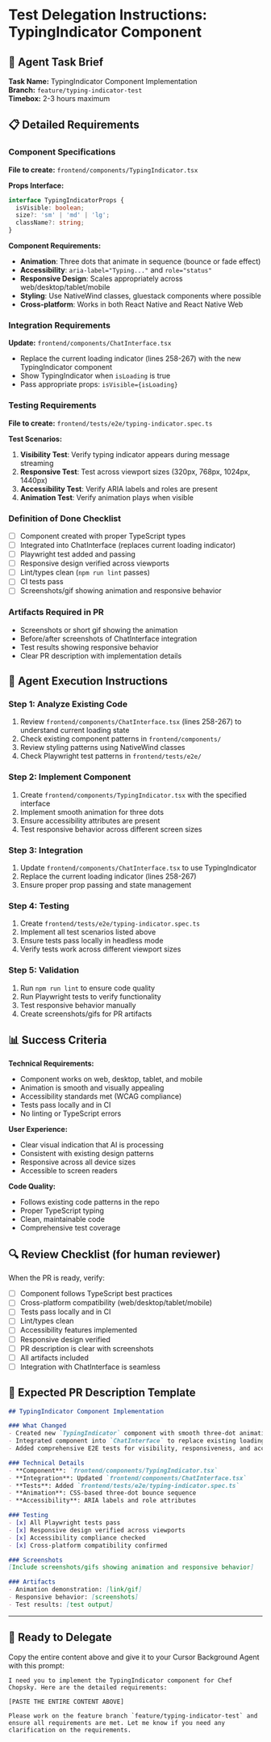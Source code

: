 # Test Delegation Instructions: TypingIndicator Component

## 🎯 Agent Task Brief

**Task Name:** TypingIndicator Component Implementation  
**Branch:** `feature/typing-indicator-test`  
**Timebox:** 2-3 hours maximum  

## 📋 Detailed Requirements

### Component Specifications
**File to create:** `frontend/components/TypingIndicator.tsx`

**Props Interface:**
```typescript
interface TypingIndicatorProps {
  isVisible: boolean;
  size?: 'sm' | 'md' | 'lg';
  className?: string;
}
```

**Component Requirements:**
- **Animation**: Three dots that animate in sequence (bounce or fade effect)
- **Accessibility**: `aria-label="Typing..."` and `role="status"`
- **Responsive Design**: Scales appropriately across web/desktop/tablet/mobile
- **Styling**: Use NativeWind classes, gluestack components where possible
- **Cross-platform**: Works in both React Native and React Native Web

### Integration Requirements
**Update:** `frontend/components/ChatInterface.tsx`
- Replace the current loading indicator (lines 258-267) with the new TypingIndicator component
- Show TypingIndicator when `isLoading` is true
- Pass appropriate props: `isVisible={isLoading}`

### Testing Requirements
**File to create:** `frontend/tests/e2e/typing-indicator.spec.ts`

**Test Scenarios:**
1. **Visibility Test**: Verify typing indicator appears during message streaming
2. **Responsive Test**: Test across viewport sizes (320px, 768px, 1024px, 1440px)
3. **Accessibility Test**: Verify ARIA labels and roles are present
4. **Animation Test**: Verify animation plays when visible

### Definition of Done Checklist
- [ ] Component created with proper TypeScript types
- [ ] Integrated into ChatInterface (replaces current loading indicator)
- [ ] Playwright test added and passing
- [ ] Responsive design verified across viewports
- [ ] Lint/types clean (`npm run lint` passes)
- [ ] CI tests pass
- [ ] Screenshots/gif showing animation and responsive behavior

### Artifacts Required in PR
- Screenshots or short gif showing the animation
- Before/after screenshots of ChatInterface integration
- Test results showing responsive behavior
- Clear PR description with implementation details

## 🚀 Agent Execution Instructions

### Step 1: Analyze Existing Code
1. Review `frontend/components/ChatInterface.tsx` (lines 258-267) to understand current loading state
2. Check existing component patterns in `frontend/components/`
3. Review styling patterns using NativeWind classes
4. Check Playwright test patterns in `frontend/tests/e2e/`

### Step 2: Implement Component
1. Create `frontend/components/TypingIndicator.tsx` with the specified interface
2. Implement smooth animation for three dots
3. Ensure accessibility attributes are present
4. Test responsive behavior across different screen sizes

### Step 3: Integration
1. Update `frontend/components/ChatInterface.tsx` to use TypingIndicator
2. Replace the current loading indicator (lines 258-267)
3. Ensure proper prop passing and state management

### Step 4: Testing
1. Create `frontend/tests/e2e/typing-indicator.spec.ts`
2. Implement all test scenarios listed above
3. Ensure tests pass locally in headless mode
4. Verify tests work across different viewport sizes

### Step 5: Validation
1. Run `npm run lint` to ensure code quality
2. Run Playwright tests to verify functionality
3. Test responsive behavior manually
4. Create screenshots/gifs for PR artifacts

## 📊 Success Criteria

**Technical Requirements:**
- Component works on web, desktop, tablet, and mobile
- Animation is smooth and visually appealing
- Accessibility standards met (WCAG compliance)
- Tests pass locally and in CI
- No linting or TypeScript errors

**User Experience:**
- Clear visual indication that AI is processing
- Consistent with existing design patterns
- Responsive across all device sizes
- Accessible to screen readers

**Code Quality:**
- Follows existing code patterns in the repo
- Proper TypeScript typing
- Clean, maintainable code
- Comprehensive test coverage

## 🔍 Review Checklist (for human reviewer)

When the PR is ready, verify:
- [ ] Component follows TypeScript best practices
- [ ] Cross-platform compatibility (web/desktop/tablet/mobile)
- [ ] Tests pass locally and in CI
- [ ] Lint/types clean
- [ ] Accessibility features implemented
- [ ] Responsive design verified
- [ ] PR description is clear with screenshots
- [ ] All artifacts included
- [ ] Integration with ChatInterface is seamless

## 📝 Expected PR Description Template

```markdown
## TypingIndicator Component Implementation

### What Changed
- Created new `TypingIndicator` component with smooth three-dot animation
- Integrated component into `ChatInterface` to replace existing loading indicator
- Added comprehensive E2E tests for visibility, responsiveness, and accessibility

### Technical Details
- **Component**: `frontend/components/TypingIndicator.tsx`
- **Integration**: Updated `frontend/components/ChatInterface.tsx`
- **Tests**: Added `frontend/tests/e2e/typing-indicator.spec.ts`
- **Animation**: CSS-based three-dot bounce sequence
- **Accessibility**: ARIA labels and role attributes

### Testing
- [x] All Playwright tests pass
- [x] Responsive design verified across viewports
- [x] Accessibility compliance checked
- [x] Cross-platform compatibility confirmed

### Screenshots
[Include screenshots/gifs showing animation and responsive behavior]

### Artifacts
- Animation demonstration: [link/gif]
- Responsive behavior: [screenshots]
- Test results: [test output]
```

---

## 🎯 Ready to Delegate

Copy the entire content above and give it to your Cursor Background Agent with this prompt:

```
I need you to implement the TypingIndicator component for Chef Chopsky. Here are the detailed requirements:

[PASTE THE ENTIRE CONTENT ABOVE]

Please work on the feature branch `feature/typing-indicator-test` and ensure all requirements are met. Let me know if you need any clarification on the requirements.
```
